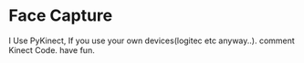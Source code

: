# Face Capture


I Use PyKinect, If you use your own devices(logitec etc anyway..). comment Kinect Code.
have fun.